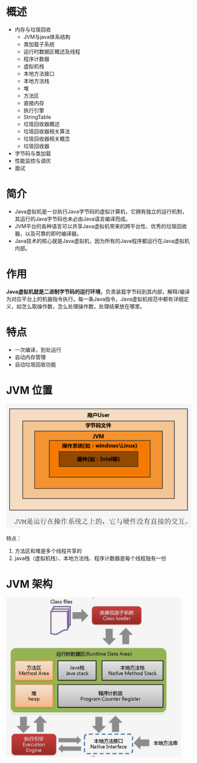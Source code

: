 # 概述
- 内存与垃圾回收
    - JVM与java体系结构
    - 类加载子系统
    - 运行时数据区概述及线程
    - 程序计数器
    - 虚拟机栈
    - 本地方法接口
    - 本地方法栈
    - 堆
    - 方法区
    - 直接内存
    - 执行引擎
    - StringTable
    - 垃圾回收器概述
    - 垃圾回收器相关算法
    - 垃圾回收器相关概念
    - 垃圾回收器
- 字节码与类加载
- 性能监控与调优
- 面试


# 简介
- Java虚拟机是一台执行Java字节码的虚拟计算机，它拥有独立的运行机制，其运行的Java字节码也未必由Java语言编译而成。
- JVM平台的各种语言可以共享Java虚拟机带来的跨平台性、优秀的垃圾回收器，以及可靠的即时编译器。
- Java技术的核心就是Java虚拟机，因为所有的Java程序都运行在Java虚拟机内部。

# 作用
**Java虚拟机就是二进制字节码的运行环境**，负责装载字节码到其内部，解释/编译为对应平台上的机器指令执行。每一条Java指令，Java虚拟机规范中都有详细定义，如怎么取操作数，怎么处理操作数，处理结果放在哪里。

# 特点
- 一次编译，到处运行
- 自动内存管理
- 自动垃圾回收功能

# JVM 位置
![JVM位置](/images/jvm/JVM位置.png)

特点：
1. 方法区和堆是多个线程共享的
2. java栈（虚拟机栈）、本地方法栈、程序计数器是每个线程独有一份

# JVM 架构
![jvm架构](/images/jvm/jvm架构.png)

